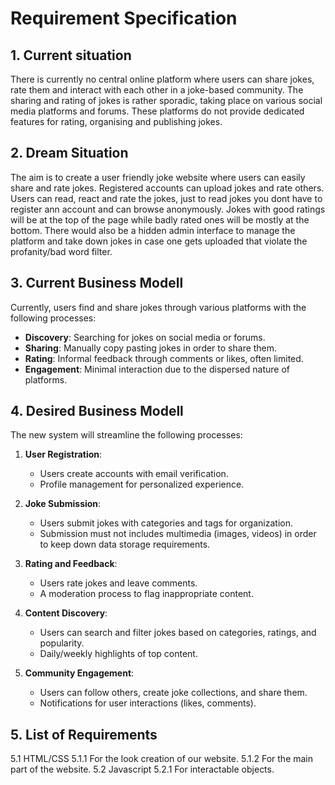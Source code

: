 # Requirement Specification

## 1. Current situation

  There is currently no central online platform where users can share jokes, rate them and interact with each other in a joke-based community. The sharing and rating of jokes is rather sporadic, taking place on various social media platforms and forums. These platforms do not provide dedicated features for rating, organising and publishing jokes.

## 2. Dream Situation

  The aim is to create a user friendly joke website where users can easily share and rate jokes. Registered accounts can upload jokes and rate others. Users can read, react and rate the jokes, just to read jokes you dont have to register ann account and can browse anonymously. Jokes with good ratings will be at the top of the page while badly rated ones will be mostly at the bottom. There would also be a hidden admin interface to manage the platform and take down jokes in case one gets uploaded that violate the profanity/bad word filter.

## 3. Current Business Modell

Currently, users find and share jokes through various platforms with the following processes:

- **Discovery**: Searching for jokes on social media or forums.
- **Sharing**: Manually copy pasting jokes in order to share them.
- **Rating**: Informal feedback through comments or likes, often limited.
- **Engagement**: Minimal interaction due to the dispersed nature of platforms.

## 4. Desired Business Modell
The new system will streamline the following processes:

1. **User Registration**:
   - Users create accounts with email verification.
   - Profile management for personalized experience.

2. **Joke Submission**:
   - Users submit jokes with categories and tags for organization.
   - Submission must not includes multimedia (images, videos) in order to keep down data storage requirements.

3. **Rating and Feedback**:
   - Users rate jokes and leave comments.
   - A moderation process to flag inappropriate content.

4. **Content Discovery**:
   - Users can search and filter jokes based on categories, ratings, and popularity.
   - Daily/weekly highlights of top content.

5. **Community Engagement**:
   - Users can follow others, create joke collections, and share them.
   - Notifications for user interactions (likes, comments).

## 5. List of Requirements

5.1 HTML/CSS
5.1.1 For the look creation of our website.
5.1.2 For the main part of the website.
5.2 Javascript
5.2.1 For interactable objects.
